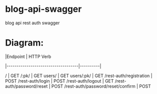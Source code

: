 # blog-api-swagger
blog api rest auth swagger


# Diagram:

|Endpoint                            | HTTP Verb

|------------------------------------|----------|

/                                    | GET
/:pk/                                | GET
users/                               | GET
users/:pk/                           | GET
/rest-auth/registration              | POST
/rest-auth/login                     | POST
/rest-auth/logout                    | GET
/rest-auth/password/reset            | POST
/rest-auth/password/reset/confirm    | POST
